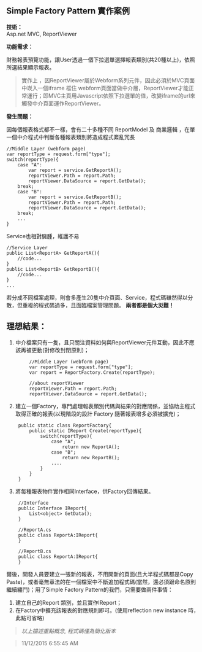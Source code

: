 ## Simple Factory Pattern 實作案例 ##

**技術：**   
Asp.net MVC, ReportViewer

**功能需求：**

財務報表預覽功能，讓User透過一個下拉選單選擇報表類別(共20種以上)，依照所選結果顯示報表。

>  實作上 ，因ReportViewer屬於Webform系列元件，因此必須於MVC頁面中崁入一個iframe 框住 webform頁面當做中介層，ReportViewer才能正常運行；即MVC主頁用Javascript依照下拉選單的值，改變iframe的url來觸發中介頁面運作ReportViewer。

**發生問題：**

因每個報表格式都不一樣，會有二十多種不同 ReportModel 及 商業邏輯 ，在單一個中介程式中判斷各種報表類別將造成程式紊亂冗長


    
    //Middle Layer (webform page) 
	var reportType = request.form["type"]; 	
	switch(reportType){
		case "A":
			var report = service.GetReportA();
			reportViewer.Path = report.Path;
			reportViewer.DataSource = report.GetData();
		break;
		case "B":
			var report = service.GetReportB();
			reportViewer.Path = report.Path;
			reportViewer.DataSource = report.GetData();
		break;
		...
    }


Service也相對臃腫，維護不易


	//Service Layer
	public List<ReportA> GetReportA(){
		//code...
	}
	public List<ReportB> GetReportB(){
		//code...
	}
	...

若分成不同檔案處理，則會多產生20隻中介頁面、Service，程式碼雖然得以分散，但重複的程式碼過多，且面臨檔案管理問題。
**兩者都是個大災難！**




## 理想結果： ##

1. 中介檔案只有一隻，且只關注資料如何與ReportViewer元件互動，因此不應該再被更動(對修改封閉原則)；


	 		//Middle Layer (webform page) 
			var reportType = request.form["type"];
			var report = ReportFactory.Create(reportType);
			
			//about reportViewer
			reportViewer.Path = report.Path;
			reportViewer.DataSource = report.GetData();
1. 建立一個Factory，專門處理報表類別代碼與結果的對應關係，並協助主程式取得正確的報表(以現階段的設計 Factory 隨著報表增多必須被擴充)；
		
  		public static class ReportFactory{
			public static IReport Create(reportType){
				switch(reportType){
					case "A";
						return new ReportA();
					case "B";
						return new ReportB();
					....
				}
			}
		}

1. 將每種報表物件實作相同Interface，供Factory回傳結果。


		//Interface
		public Interface IReport{
			List<object> GetData();
		}

		//ReportA.cs
		public class ReportA:IReport{
		}

		//ReportB.cs
		public class ReportA:IReport{
		}

爾後，開發人員要建立一張新的報表，不用開新的頁面(且大半程式碼都是Copy Paste)，或者毫無章法的在一個檔案中不斷追加程式碼(當然，還必須跟命名原則繼續纏鬥)；用了Simple Factory Pattern的我們，只需要做兩件事情：

1. 建立自己的Report 類別，並且實作IReport；
1. 在Factory中擴充該報表的對應規則即可。(使用reflection new instance 時，此點可省略)



> *以上描述重點概念, 程式碼僅為簡化版本*


> 11/12/2015 6:55:45 AM 